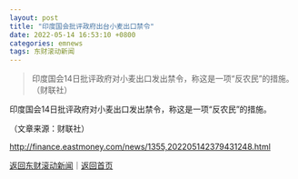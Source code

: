 ```yaml
---
layout: post
title: "印度国会批评政府出台小麦出口禁令"
date: 2022-05-14 16:53:10 +0800
categories: emnews
tags: 东财滚动新闻
---
```

> 印度国会14日批评政府对小麦出口发出禁令，称这是一项“反农民”的措施。（财联社）

<p>印度国会14日批评政府对小麦出口发出禁令，称这是一项“反农民”的措施。</p><p class="em_media">（文章来源：财联社）</p>

<http://finance.eastmoney.com/news/1355,202205142379431248.html>

[返回东财滚动新闻](//finews.withounder.com/emnews/)｜[返回首页](//finews.withounder.com/)